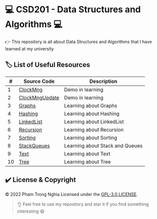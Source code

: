 # 💻 CSD201 - Data Structures and Algorithms 💻

👉 This repository is all about Data Structures and Algorithms that I have learned at my university

## 🏷️ List of Useful Resources

#| Source Code | Description
-| ----------- | -----------
1| [ClockMng](https://github.com/ptnghia3502/data-structure-and-algorithms/tree/main/ClockMng) | Demo in learning
2| [ClockMngUpdate](https://github.com/ptnghia3502/data-structure-and-algorithms/tree/main/ClockMngUpdate) | Demo in learning
3| [Graphs](https://github.com/ptnghia3502/data-structure-and-algorithms/tree/main/Graphs) | Learning about Graphs
4| [Hashing](https://github.com/ptnghia3502/data-structure-and-algorithms/tree/main/Hashing) | Learning about Hashing
5| [LinkedList](https://github.com/ptnghia3502/data-structure-and-algorithms/tree/main/LinkedList) | Learning about LinkedList
6| [Recursion](https://github.com/ptnghia3502/data-structure-and-algorithms/tree/main/Recursion) | Learning about Recursion
7| [Sorting](https://github.com/ptnghia3502/data-structure-and-algorithms/tree/main/Sorting) | Learning about Sorting
8| [StackQueues](https://github.com/ptnghia3502/data-structure-and-algorithms/tree/main/StackQueues) | Learning about Stack and Queues
9| [Text](https://github.com/ptnghia3502/data-structure-and-algorithms/tree/main/Text) | Learning about Text
10| [Tree](https://github.com/ptnghia3502/data-structure-and-algorithms/tree/main/Tree) | Learning about Tree

## ✔️ License & Copyright
&copy; 2022 Pham Trong Nghia Licensed under the [GPL-3.0 LICENSE](https://github.com/ptnghia3502/data-structure-and-algorithms/blob/main/LICENSE).

> 👌 Feel free to use my repository and star it if you find something interesting 😄
